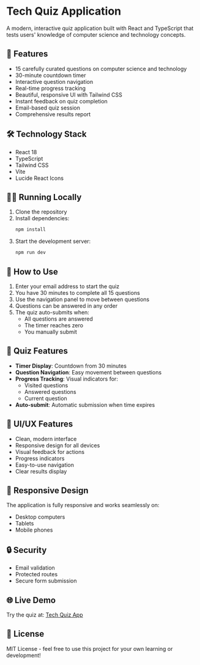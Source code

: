 # Tech Quiz Application

A modern, interactive quiz application built with React and TypeScript that tests users' knowledge of computer science and technology concepts.

## 🚀 Features

- 15 carefully curated questions on computer science and technology
- 30-minute countdown timer
- Interactive question navigation
- Real-time progress tracking
- Beautiful, responsive UI with Tailwind CSS
- Instant feedback on quiz completion
- Email-based quiz session
- Comprehensive results report

## 🛠️ Technology Stack

- React 18
- TypeScript
- Tailwind CSS
- Vite
- Lucide React Icons

## 🏃‍♂️ Running Locally

1. Clone the repository
2. Install dependencies:
   ```bash
   npm install
   ```
3. Start the development server:
   ```bash
   npm run dev
   ```

## 📖 How to Use

1. Enter your email address to start the quiz
2. You have 30 minutes to complete all 15 questions
3. Use the navigation panel to move between questions
4. Questions can be answered in any order
5. The quiz auto-submits when:
   - All questions are answered
   - The timer reaches zero
   - You manually submit

## 🎯 Quiz Features

- **Timer Display**: Countdown from 30 minutes
- **Question Navigation**: Easy movement between questions
- **Progress Tracking**: Visual indicators for:
  - Visited questions
  - Answered questions
  - Current question
- **Auto-submit**: Automatic submission when time expires

## 🎨 UI/UX Features

- Clean, modern interface
- Responsive design for all devices
- Visual feedback for actions
- Progress indicators
- Easy-to-use navigation
- Clear results display

## 📱 Responsive Design

The application is fully responsive and works seamlessly on:
- Desktop computers
- Tablets
- Mobile phones

## 🔒 Security

- Email validation
- Protected routes
- Secure form submission

## 🌐 Live Demo

Try the quiz at: [Tech Quiz App](https://calm-lamington-b03fa8.netlify.app)

## 📄 License

MIT License - feel free to use this project for your own learning or development!

